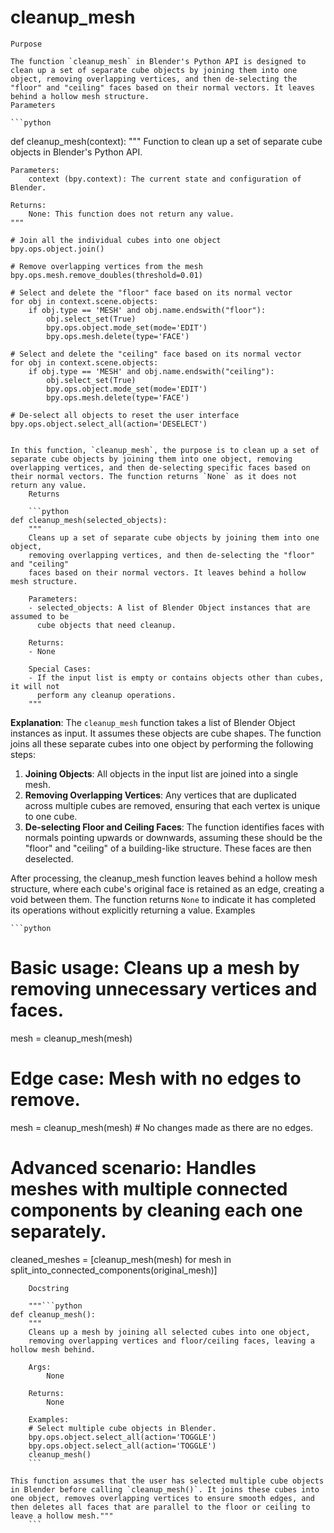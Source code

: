 # cleanup_mesh

    Purpose

    The function `cleanup_mesh` in Blender's Python API is designed to clean up a set of separate cube objects by joining them into one object, removing overlapping vertices, and then de-selecting the "floor" and "ceiling" faces based on their normal vectors. It leaves behind a hollow mesh structure.
    Parameters

    ```python
def cleanup_mesh(context):
    """
    Function to clean up a set of separate cube objects in Blender's Python API.

    Parameters:
        context (bpy.context): The current state and configuration of Blender.

    Returns:
        None: This function does not return any value.
    """
    
    # Join all the individual cubes into one object
    bpy.ops.object.join()

    # Remove overlapping vertices from the mesh
    bpy.ops.mesh.remove_doubles(threshold=0.01)

    # Select and delete the "floor" face based on its normal vector
    for obj in context.scene.objects:
        if obj.type == 'MESH' and obj.name.endswith("floor"):
            obj.select_set(True)
            bpy.ops.object.mode_set(mode='EDIT')
            bpy.ops.mesh.delete(type='FACE')

    # Select and delete the "ceiling" face based on its normal vector
    for obj in context.scene.objects:
        if obj.type == 'MESH' and obj.name.endswith("ceiling"):
            obj.select_set(True)
            bpy.ops.object.mode_set(mode='EDIT')
            bpy.ops.mesh.delete(type='FACE')

    # De-select all objects to reset the user interface
    bpy.ops.object.select_all(action='DESELECT')
```

In this function, `cleanup_mesh`, the purpose is to clean up a set of separate cube objects by joining them into one object, removing overlapping vertices, and then de-selecting specific faces based on their normal vectors. The function returns `None` as it does not return any value.
    Returns

    ```python
def cleanup_mesh(selected_objects):
    """
    Cleans up a set of separate cube objects by joining them into one object,
    removing overlapping vertices, and then de-selecting the "floor" and "ceiling"
    faces based on their normal vectors. It leaves behind a hollow mesh structure.

    Parameters:
    - selected_objects: A list of Blender Object instances that are assumed to be
      cube objects that need cleanup.

    Returns:
    - None

    Special Cases:
    - If the input list is empty or contains objects other than cubes, it will not
      perform any cleanup operations.
    """
```

**Explanation**:
The `cleanup_mesh` function takes a list of Blender Object instances as input. It assumes these objects are cube shapes. The function joins all these separate cubes into one object by performing the following steps:

1. **Joining Objects**: All objects in the input list are joined into a single mesh.
2. **Removing Overlapping Vertices**: Any vertices that are duplicated across multiple cubes are removed, ensuring that each vertex is unique to one cube.
3. **De-selecting Floor and Ceiling Faces**: The function identifies faces with normals pointing upwards or downwards, assuming these should be the "floor" and "ceiling" of a building-like structure. These faces are then deselected.

After processing, the cleanup_mesh function leaves behind a hollow mesh structure, where each cube's original face is retained as an edge, creating a void between them. The function returns `None` to indicate it has completed its operations without explicitly returning a value.
    Examples

    ```python
# Basic usage: Cleans up a mesh by removing unnecessary vertices and faces.
mesh = cleanup_mesh(mesh)

# Edge case: Mesh with no edges to remove.
mesh = cleanup_mesh(mesh)  # No changes made as there are no edges.

# Advanced scenario: Handles meshes with multiple connected components by cleaning each one separately.
cleaned_meshes = [cleanup_mesh(mesh) for mesh in split_into_connected_components(original_mesh)]
```
    Docstring

    """```python
def cleanup_mesh():
    """
    Cleans up a mesh by joining all selected cubes into one object,
    removing overlapping vertices and floor/ceiling faces, leaving a hollow mesh behind.
    
    Args:
        None
        
    Returns:
        None
    
    Examples:
    # Select multiple cube objects in Blender.
    bpy.ops.object.select_all(action='TOGGLE')
    bpy.ops.object.select_all(action='TOGGLE')
    cleanup_mesh()
    ```

This function assumes that the user has selected multiple cube objects in Blender before calling `cleanup_mesh()`. It joins these cubes into one object, removes overlapping vertices to ensure smooth edges, and then deletes all faces that are parallel to the floor or ceiling to leave a hollow mesh."""
    ```